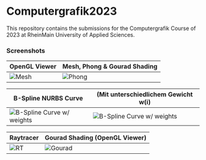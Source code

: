 # Computergrafik2023
This repository contains the submissions for the Computergrafik Course of 2023 at RheinMain University of Applied Sciences.

### Screenshots

| OpenGL Viewer  | Mesh, Phong & Gourad Shading |
| ------------- | ------------- |
| ![Mesh](https://i.imgur.com/cVUjT1Y.png)  | ![Phong](https://i.imgur.com/V6a8c3m.png) |

| B-Spline NURBS Curve  | (Mit unterschiedlichem Gewicht w(i) |
| ------------- | ------------- |
| ![B-Spline Curve w/ weights](https://i.imgur.com/oKFEJNZ.png)  | ![B-Spline Curve w/ weights](https://i.imgur.com/oxrmkaA.png) |

| Raytracer  | Gourad Shading (OpenGL Viewer)  |
| ------------- | ------------- |
| ![RT](https://i.imgur.com/ZAfouBf.png)  | ![Gourad](https://i.imgur.com/FKfuhwl.png) |


